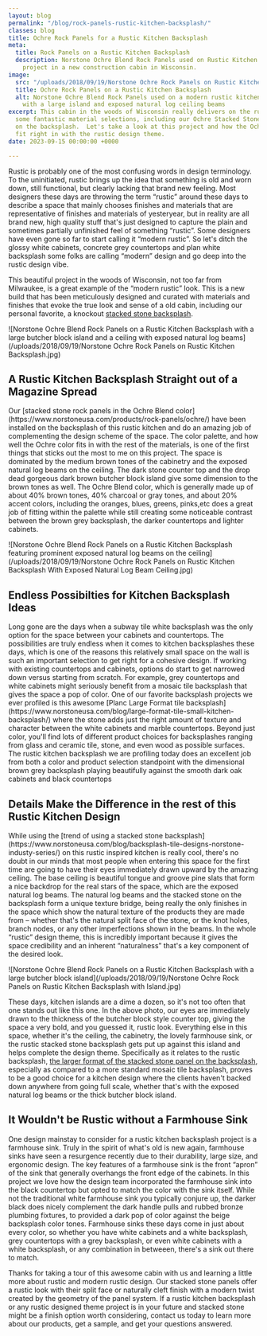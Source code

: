 ```yaml
---
layout: blog
permalink: "/blog/rock-panels-rustic-kitchen-backsplash/"
classes: blog
title: Ochre Rock Panels for a Rustic Kitchen Backsplash
meta:
  title: Rock Panels on a Rustic Kitchen Backsplash
  description: Norstone Ochre Blend Rock Panels used on Rustic Kitchen Backsplash
    project in a new construction cabin in Wisconsin.
image:
  src: "/uploads/2018/09/19/Norstone Ochre Rock Panels on Rustic Kitchen Backsplash.jpg"
  title: Ochre Rock Panels on a Rustic Kitchen Backsplash
  alt: Norstone Ochre Blend Rock Panels used on a modern rustic kitchen backsplash
    with a large island and exposed natural log ceiling beams
excerpt: This cabin in the woods of Wisconsin really delivers on the rustic look with
  some fantastic material selections, including our Ochre Stacked Stone Rock Panel
  on the backsplash.  Let's take a look at this project and how the Ochre product
  fit right in with the rustic design theme.
date: 2023-09-15 00:00:00 +0000

---
```

Rustic is probably one of the most confusing words in design terminology.  To the uninitiated, rustic brings up the idea that something is old and worn down, still functional, but clearly lacking that brand new feeling.  Most designers these days are throwing the term “rustic” around these days to describe a space that mainly chooses finishes and materials that are representative of finishes and materials of yesteryear, but in reality are all brand new, high quality stuff that's just designed to capture the plain and sometimes partially unfinished feel of something “rustic”.  Some designers have even gone so far to start calling it “modern rustic”. So let's ditch the glossy white cabinets, concrete grey countertops and plan white backsplash some folks are calling “modern” design and go deep into the rustic design vibe.

This beautiful project in the woods of Wisconsin, not too far from Milwaukee, is a great example of the “modern rustic” look.  This is a new build that has been meticulously designed and curated with materials and finishes that evoke the true look and sense of a old cabin, including our personal favorite, a knockout [stacked stone backsplash](https://www.norstoneusa.com/gallery/application/backsplash/).

![Norstone Ochre Blend Rock Panels on a Rustic Kitchen Backsplash with a large butcher block island and a ceiling with exposed natural log beams](/uploads/2018/09/19/Norstone Ochre Rock Panels on Rustic Kitchen Backsplash.jpg)

<h2> A Rustic Kitchen Backsplash Straight out of a Magazine Spread </h2>
Our [stacked stone rock panels in the Ochre Blend color](https://www.norstoneusa.com/products/rock-panels/ochre/) have been installed on the backsplash of this rustic kitchen and do an amazing job of complementing the design scheme of the space.  The color palette, and how well the Ochre color fits in with the rest of the materials,  is one of the first things that sticks out the most to me on this project.  The space is dominated by the medium brown tones of the cabinetry and the exposed natural log beams on the ceiling.  The dark stone counter top and the drop dead gorgeous dark brown butcher block island give some dimension to the brown tones as well.  The Ochre Blend color, which is generally made up of about 40% brown tones, 40% charcoal or gray tones, and about 20% accent colors, including the oranges, blues, greens, pinks,etc does a great job of fitting within the palette while still creating some noticeable contrast between the brown grey backsplash, the darker countertops and lighter cabinets.

![Norstone Ochre Blend Rock Panels on a Rustic Kitchen Backsplash featuring prominent exposed natural log beams on the ceiling](/uploads/2018/09/19/Norstone Ochre Rock Panels on Rustic Kitchen Backsplash With Exposed Natural Log Beam Ceiling.jpg)

<h2> Endless Possibilties for Kitchen Backsplash Ideas </h2>
Long gone are the days when a subway tile white backsplash was the only option for the space between your cabinets and countertops. The possibilities are truly endless when it comes to kitchen backsplashes these days, which is one of the reasons this relatively small space on the wall is such an important selection to get right for a cohesive design.  If working with existing countertops and cabinets, options do start to get narrowed down versus starting from scratch.  For example, grey countertops and white cabinets might seriously benefit from a mosaic tile backsplash that gives the space a pop of color.  One of our favorite backsplash projects we ever profiled is this awesome [Planc Large Format tile backsplash](https://www.norstoneusa.com/blog/large-format-tile-small-kitchen-backsplash/) where the stone adds just the right amount of texture and character between the white cabinets and marble countertops.  Beyond just color, you'll find lots of different product choices for backsplashes ranging from glass and ceramic tile, stone, and even wood as possible surfaces. The rustic kitchen backsplash we are profiling today does an excellent job from both a color and product selection standpoint with the dimensional brown grey backsplash playing beautifully against the smooth dark oak cabinets and black countertops

<h2> Details Make the Difference in the rest of this Rustic Kitchen Design </h2>
While using the [trend of using a stacked stone backsplash](https://www.norstoneusa.com/blog/backsplash-tile-designs-norstone-industy-series/) on this rustic inspired kitchen is really cool, there's no doubt in our minds that most people when entering this space for the first time are going to have their eyes immediately drawn upward by the amazing ceiling.  The base ceiling is beautiful tongue and groove pine slats that form a nice backdrop for the real stars of the space, which are the exposed natural log beams.  The natural log beams and the stacked stone on the backsplash form a unique texture bridge, being really the only finishes in the space which show the natural texture of the products they are made from – whether that's the natural split face of the stone, or the knot holes, branch nodes, or any other imperfections shown in the beams.  In the whole “rustic” design theme, this is incredibly important because it gives the space credibility and an inherent “naturalness” that's a key component of the desired look.

![Norstone Ochre Blend Rock Panels on a Rustic Kitchen Backsplash with a large butcher block island](/uploads/2018/09/19/Norstone Ochre Rock Panels on Rustic Kitchen Backsplash with Island.jpg)

These days, kitchen islands are a dime a dozen, so it's not too often that one stands out like this one.  In the above photo, our eyes are immediately drawn to the thickness of the butcher block style counter top, giving the space a very bold, and you guessed it, rustic look.  Everything else in this space, whether it's the ceiling, the cabinetry, the lovely farmhouse sink, or the rustic stacked stone backsplash gets put up against this island and helps complete the design theme.  Specifically as it relates to the rustic backsplash, [the larger format of the stacked stone panel on the backsplash](https://www.norstoneusa.com/blog/large-format-tile-small-kitchen-backsplash/), especially as compared to a more standard mosaic tile backsplash, proves to be a good choice for a kitchen design where the clients haven't backed down anywhere from going full scale, whether that's with the exposed natural log beams or the thick butcher block island.

<h2> It Wouldn't be Rustic without a Farmhouse Sink </h2>
One design mainstay to consider for a rustic kitchen backsplash project is a farmhouse sink.  Truly in the spirit of what's old is new again, farmhouse sinks have seen a resurgence recently due to their durability, large size, and ergonomic design.  The key features of a farmhouse sink is the front “apron” of the sink that generally overhangs the front edge of the cabinets. In this project we love how the design team incorporated the farmhouse sink into the black countertop but opted to match the color with the sink itself.  While not the traditional white farmhouse sink you typically conjure up, the darker black does nicely complement the dark handle pulls and rubbed bronze plumbing fixtures, to provided a dark pop of color against the beige backsplash color tones.  Farmhouse sinks these days come in just about every color, so whether you have white cabinets and a white backsplash, grey countertops with a grey backsplash, or even white cabinets with a white backsplash, or any combination in betweeen, there's a sink out there to match.

Thanks for taking a tour of this awesome cabin with us and learning a little more about rustic and modern rustic design.  Our stacked stone panels offer a rustic look with their split face or naturally cleft finish with a modern twist created by the geometry of the panel system.  If a rustic kitchen backsplash or any rustic designed theme project is in your future and stacked stone might be a finish option worth considering, contact us today to learn more about our products, get a sample, and get your questions answered.
